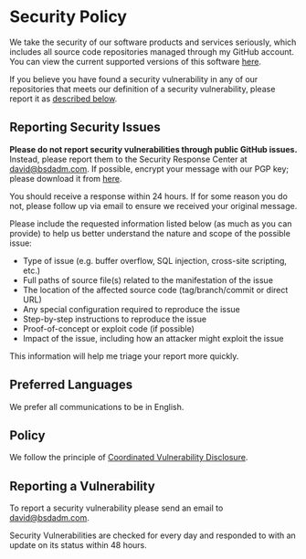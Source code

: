 # Security Policy
We take the security of our software products and services seriously, which includes all source code repositories managed through my GitHub account. You can view the current supported versions of this software [here][supported].

If you believe you have found a security vulnerability in any of our repositories that meets our definition of a security vulnerability, please report it as [described below](#reporting-a-vulnerability).

## Reporting Security Issues

**Please do not report security vulnerabilities through public GitHub issues.** Instead, please
report them to the Security Response Center at [david@bsdadm.com][security-email].
If possible, encrypt your message with our PGP key; please download it from [here][pubkey].

You should receive a response within 24 hours. If for some reason you do not, please follow up via
email to ensure we received your original message.

Please include the requested information listed below (as much as you can provide) to help us better
understand the nature and scope of the possible issue:

  * Type of issue (e.g. buffer overflow, SQL injection, cross-site scripting, etc.)
  * Full paths of source file(s) related to the manifestation of the issue
  * The location of the affected source code (tag/branch/commit or direct URL)
  * Any special configuration required to reproduce the issue
  * Step-by-step instructions to reproduce the issue
  * Proof-of-concept or exploit code (if possible)
  * Impact of the issue, including how an attacker might exploit the issue

This information will help me triage your report more quickly.

## Preferred Languages

We prefer all communications to be in English.

## Policy

We follow the principle of [Coordinated Vulnerability Disclosure][cvd].

## Reporting a Vulnerability

To report a security vulnerability please send an email to [david@bsdadm.com][security-email].

Security Vulnerabilities are checked for every day and responded to with an update on its status within 48 hours.

[security-email]: mailto:david@bsdadm.com
[pubkey]: https://bsdadm.com/pubkey
[supported]: ./SLC.md
[cvd]: ./docs/Coordinated_Vulnerability_Disclosure.md